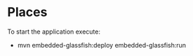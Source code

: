 Places
======
To start the application execute:

 - mvn embedded-glassfish:deploy embedded-glassfish:run